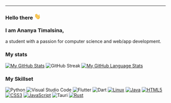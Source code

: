 ---
### Hello there <img src="https://raw.githubusercontent.com/ABSphreak/ABSphreak/master/gifs/Hi.gif" width="20px" height="20px"><br></br>I am Ananya Timalsina,
a student with a passion for computer science and web/app development.

### My stats
[![My GitHub Stats](https://github-readme-stats.vercel.app/api/?username=ananyatimalsina&count_private=true&theme=blue-green&hide_border=true&border_radius=10&showicons=true)]()
![GitHub Streak](https://github-readme-streak-stats.herokuapp.com?user=ananyatimalsina&theme=blue-green&hide_border=true&border_radius=10&showicons=true)
[![My GitHub Language Stats](https://github-readme-stats.vercel.app/api/top-langs/?username=ananyatimalsina&langs_count=4&theme=blue-green&hide_border=true&border_radius=10)]()

### My Skillset
![Python](https://img.shields.io/badge/Python-3776AB.svg?style=for-the-badge&logo=python&logoColor=white)
![Visual Studio Code](https://img.shields.io/badge/Visual%20Studio%20Code-0078d7.svg?style=for-the-badge&logo=vsc&logoColor=white)
![Flutter](https://img.shields.io/badge/Flutter-%2302569B.svg?style=for-the-badge&logo=Flutter&logoColor=white)
![Dart](https://img.shields.io/badge/dart-%230175C2.svg?style=for-the-badge&logo=dart&logoColor=white)
[![Linux](https://img.shields.io/badge/Linux-FCC624?style=for-the-badge&logo=linux&logoColor=black)](https://www.linux.org/)
[![Java](https://img.shields.io/badge/Java-ED8B00?style=for-the-badge&logo=openjdk&logoColor=white)](https://www.java.com/en/)
[![HTML5](https://img.shields.io/badge/HTML5-E34F26?style=for-the-badge&logo=html5&logoColor=white)](https://html5.org/)
[![CSS3](https://img.shields.io/badge/CSS3-1572B6?style=for-the-badge&logo=css3&logoColor=white)](https://www.w3.org/Style/CSS/Overview.en.html)
[![JavaScript](https://img.shields.io/badge/JavaScript-F7DF1E?style=for-the-badge&logo=javascript&logoColor=black)](https://www.javascript.com/)
![Tauri](https://img.shields.io/badge/Tauri-24C8D8.svg?style=for-the-badge&logo=tauri&logoColor=white)
[![Rust](https://img.shields.io/badge/Rust-%23000000.svg?style=for-the-badge&logo=rust&logoColor=white)](https://rust-lang.com/)
